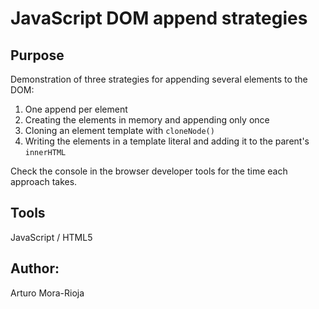 # JavaScript DOM append strategies

## Purpose
Demonstration of three strategies for appending several elements to the DOM:
1. One append per element
2. Creating the elements in memory and appending only once
3. Cloning an element template with `cloneNode()`
4. Writing the elements in a template literal and adding it to the parent's `innerHTML`

Check the console in the browser developer tools for the time each approach takes.

## Tools
JavaScript / HTML5

## Author:
Arturo Mora-Rioja